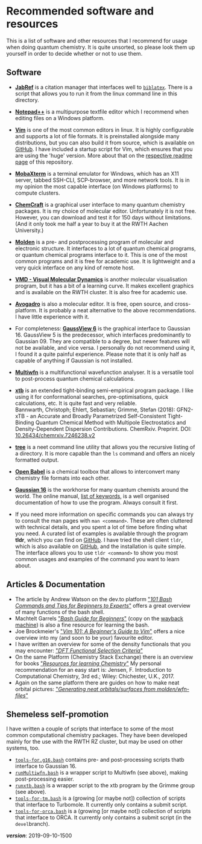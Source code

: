 # Recommended software and resources

This is a list of software and other resources that I recommend for usage 
when doing quantum chemistry.
It is quite unsorted, so please look them up yourself 
in order to decide whether or not to use them.

## Software

- [**JabRef**](http://www.jabref.org/)
is a citation manager that interfaces well to [`biblatex`](https://ctan.org/pkg/biblatex).
There is a script that allows you to run it from the linux command line in this directory.
- [**Notepad++**](https://notepad-plus-plus.org/)
is a multipurpose textfile editor which I recommend when editing files on a Windows platform.
- [**Vim**](https://www.vim.org/)
is one of the most common editors in linux.
It is highly configurable and supports a lot of file formats.
It is preinstalled alongside many distributions, but you can also build it from source,
which is available on [GitHub](https://github.com/vim/vim).
I have included a startup script for Vim, which ensures that you are using the 'huge' version.
More about that on the [respective readme page](../dotfiles/bash_profile.d/README.md) of this repository.
- [**MobaXterm**](https://mobaxterm.mobatek.net/)
is a terminal emulator for Windows, which has an X11 server, tabbed SSH-CLI, SCP-browser, 
and more network tools. 
It is in my opinion the most capable interface (on Windows platforms) to compute clusters.
- [**ChemCraft**](https://www.chemcraftprog.com/index.html)
is a graphical user interface to many quantum chemistry packages.
It is my choice of molecular editor. Unfortunately it is not free.
However, you can download and test it for 150 days without limitations.
(And it only took me half a year to buy it at the RWTH Aachen University.)
- [**Molden**](http://cheminf.cmbi.ru.nl/molden/)
is a pre- and postprocessing program of molecular and electronic structure.
It interfaces to a lot of quantum chemical programs, or quantum chemical programs interface to it.
This is one of the most common programs and it is free for academic use.
It is lightweight and a very quick interface on any kind of remote host.
- [**VMD - Visual Molecular Dynamics**](https://www.ks.uiuc.edu/Research/vmd/)
is another molecular visualisation program, but it has a bit of a learning curve.
It makes excellent graphics and is available on the RWTH cluster.
It is also free for academic use.
- [**Avogadro**](https://avogadro.cc/)
is also a molecular editor. It is free, open source, and cross-platform.
It is probably a neat alternative to the above recommendations.
I have little experience with it.
- For completeness: [**GaussView 6**](http://gaussian.com/gaussview6/)
is the graphical interface to Gaussian 16. 
GaussView 5 is the predecessor, which interfaces predominantly to Gaussian 09.
They are compatible to a degree, but newer features will not be available, and vice versa.
I personally do not recommend using it, I found it a quite painful experience.
Please note that it is only half as capable of anything if Gaussian is not installed.
- [**Multiwfn**](http://sobereva.com/multiwfn/)
is a multifunctional wavefunction analyser. 
It is a versatile tool to post-process quantum chemical calculations.
- [**xtb**](https://www.chemie.uni-bonn.de/pctc/mulliken-center/software/xtb/xtb)
is an extended tight-binding semi-empirical program package.
I like using it for conformational searches, pre-optimisations, quick calculations, etc.
It is quite fast and very reliable.  
Bannwarth, Christoph; Ehlert, Sebastian; Grimme, Stefan (2018): 
GFN2-xTB - an Accurate and Broadly Parametrized Self-Consistent Tight-Binding Quantum Chemical Method 
with Multipole Electrostatics and Density-Dependent Dispersion Contributions. ChemRxiv. Preprint. 
DOI: [10.26434/chemrxiv.7246238.v2](https://doi.org/10.26434/chemrxiv.7246238.v2)
- [**tree**](http://mama.indstate.edu/users/ice/tree/)
is a neet command line utility that allows you the recursive listing of a directory.
It is more capable than the `ls` command and offers an nicely formatted output.
- [**Open Babel**](http://openbabel.org)
is a chemical toolbox that allows to interconvert many chemistry file formats into each other.
- [**Gaussian 16**](http://gaussian.com/)
is the workhorse for many quantum chemists around the world. 
The online manual, [list of keywords](http://gaussian.com/keywords/), is a well organised 
documentation of how to use the program. Always consult it first.

- If you need more information on specific commands you can always try to consult the man pages with `man <command>`.
These are often cluttered with technical details, and you spent a lot of time before finding what you need.
A curated list of examples is available through the program **tldr**, which you can find on [GitHub](https://github.com/tldr-pages/tldr).
I have tried the shell client `tldr`, which is also available on [GitHub](https://github.com/raylee/tldr),
and the installation is quite simple.
The interface allows you to use `tldr <command>` to show you most common usages and examples of the command you want to learn about.

## Articles & Documentation

- The article by Andrew Watson on the dev.to platform
["*101 Bash Commands and Tips for Beginners to Experts*"](https://dev.to/awwsmm/101-bash-commands-and-tips-for-beginners-to-experts-30je) 
offers a great overview of many functions of the bash shell. 
- Machtelt Garrels 
["*Bash Guide for Beginners*"](http://tldp.org/LDP/Bash-Beginners-Guide/html/Bash-Beginners-Guide.html) 
(copy on the [wayback machine](https://web.archive.org/web/20180929153032/http://tldp.org/LDP/Bash-Beginners-Guide/html/Bash-Beginners-Guide.html))
is also a fine resource for learning the bash.
- Joe Brockmeier's
["*Vim 101: A Beginner's Guide to Vim*"](https://www.linux.com/learn/vim-101-beginners-guide-vim)
offers a nice overview into my (and soon to be your) favourite editor.
- I have written an overview for some of the density functionals that you may encounter:
["*DFT Functional Selection Criteria*"](https://chemistry.stackexchange.com/q/27302/4945)
- On the same Platform (Chemistry Stack Exchange) there is an overview for books 
["*Resources for learning Chemistry*"](https://chemistry.stackexchange.com/a/37304/4945)
My personal recommendation for an easy start is:
Jensen, F. Introduction to Computational Chemistry, 3rd ed.; Wiley:
Chichester, U.K., 2017.
- Again on the same platform there are guides on how to make neat orbital pictures:
["*Generating neat orbitals/surfaces from molden/wfn-files*"](https://chemistry.stackexchange.com/q/33932/4945)


## Shemeless self-promotion

I have written a couple of scripts that interface to some of the most common computational chemistry packages.
They have been developed mainly for the use with the RWTH RZ cluster, 
but may be used on other systems, too.

- [`tools-for.g16.bash`](https://github.com/polyluxus/tools-for-g16.bash) 
contains pre- and post-processing scripts thatb interface to Gaussian 16.
- [`runMultiwfn.bash`](https://github.com/polyluxus/runMultiwfn.bash)
is a wrapper script to Multiwfn (see above), making post-processing easier.
- [`runxtb.bash`](https://github.com/polyluxus/runxtb.bash) 
is a wrapper script to the xtb program by the Grimme group (see above).
- [`tools-for-tm.bash`](https://github.com/polyluxus/tools-for-tm.bash)
is a (growing [or maybe not]) collection of scripts that interface to Turbomole.
It currently only contains a submit script.
- [`tools-for-orca.bash`](https://github.com/polyluxus/tools-for-orca.bash)
is a (growing [or maybe not]) collection of scripts that interface to ORCA.
It currently only contains a submit script (in the `devel`branch).


___version___: 2019-09-10-1500


